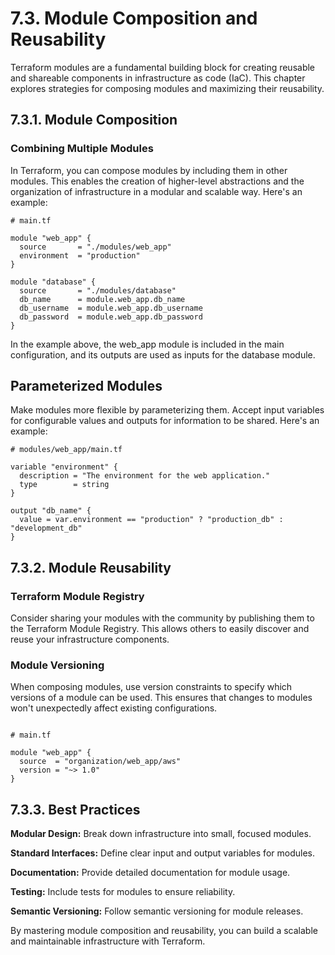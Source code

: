 # 7.3. Module Composition and Reusability

Terraform modules are a fundamental building block for creating reusable and shareable components in infrastructure as code (IaC). This chapter explores strategies for composing modules and maximizing their reusability.

## 7.3.1. Module Composition

### Combining Multiple Modules

In Terraform, you can compose modules by including them in other modules. This enables the creation of higher-level abstractions and the organization of infrastructure in a modular and scalable way. Here's an example:

```hcl
# main.tf

module "web_app" {
  source       = "./modules/web_app"
  environment  = "production"
}

module "database" {
  source       = "./modules/database"
  db_name      = module.web_app.db_name
  db_username  = module.web_app.db_username
  db_password  = module.web_app.db_password
}
```

In the example above, the web_app module is included in the main configuration, and its outputs are used as inputs for the database module.

## Parameterized Modules

Make modules more flexible by parameterizing them. Accept input variables for configurable values and outputs for information to be shared. Here's an example:

```hcl
# modules/web_app/main.tf

variable "environment" {
  description = "The environment for the web application."
  type        = string
}

output "db_name" {
  value = var.environment == "production" ? "production_db" : "development_db"
}
```

## 7.3.2. Module Reusability

### Terraform Module Registry

Consider sharing your modules with the community by publishing them to the Terraform Module Registry. This allows others to easily discover and reuse your infrastructure components.

### Module Versioning

When composing modules, use version constraints to specify which versions of a module can be used. This ensures that changes to modules won't unexpectedly affect existing configurations.

```hcl

# main.tf

module "web_app" {
  source  = "organization/web_app/aws"
  version = "~> 1.0"
}
```

## 7.3.3. Best Practices

**Modular Design:** Break down infrastructure into small, focused modules.

**Standard Interfaces:** Define clear input and output variables for modules.

**Documentation:** Provide detailed documentation for module usage.

**Testing:** Include tests for modules to ensure reliability.

**Semantic Versioning:** Follow semantic versioning for module releases.

By mastering module composition and reusability, you can build a scalable and maintainable infrastructure with Terraform.

